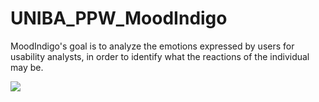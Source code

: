 # UNIBA_PPW_MoodIndigo
 MoodIndigo's goal is to analyze the emotions expressed by users for usability analysts, in order to identify what the reactions of the individual may be.

![](UNIBA_PPW.gif)
